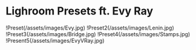 # Lighroom Presets ft. Evy Ray
!Preset(/assets/images/Evy.jpg)
!Preset2(/assets/images/Lenin.jpg)
!Preset3(/assets/images/Bridge.jpg)
!Preset4(/assets/images/Stamps.jpg)
!Present5(/assets/images/EvyVRay.jpg)
